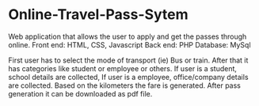 # Online-Travel-Pass-Sytem
Web application that allows the user to apply and get the passes through online.
Front end: HTML, CSS, Javascript
Back end: PHP
Database: MySql

First user has to select the mode of transport (ie) Bus or train.
After that it has categories like student or employee or others.
If user is a student, school details are collected,
If user is a employee, office/company details are collected.
Based on the kilometers the fare is generated.
After pass generation it can be downloaded as pdf file.
